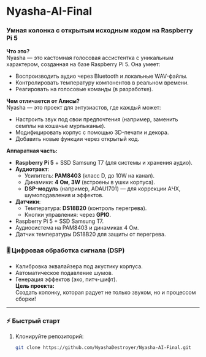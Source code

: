 # Nyasha-AI-Final  
### Умная колонка с открытым исходным кодом на Raspberry Pi 5  

**Что это?**  
Nyasha — это кастомная голосовая ассистентка с уникальным характером, созданная на базе Raspberry Pi 5. Она умеет:  
- Воспроизводить аудио через Bluetooth и локальные WAV-файлы.  
- Контролировать температуру компонентов в реальном времени.  
- Реагировать на голосовые команды (в разработке).  

**Чем отличается от Алисы?**  
Nyasha — это проект для энтузиастов, где каждый может:  
- Настроить звук под свои предпочтения (например, заменить семплы на кошачье мурлыканье).  
- Модифицировать корпус с помощью 3D-печати и декора.  
- Добавить новые функции через открытый код.  

**Аппаратная часть:**  
- **Raspberry Pi 5** + SSD Samsung T7 (для системы и хранения аудио).  
- **Аудиотракт**:  
  - Усилитель: **PAM8403** (класс D, до 10W на канал).  
  - Динамики: **4 Ом, 3W** (встроены в ушки корпуса).  
  - **DSP-модуль** (например, ADAU1701) — для коррекции АЧХ, шумоподавления и эффектов.  
- **Датчики**:  
  - Температура: **DS18B20** (контроль перегрева).  
  - Кнопки управления: через **GPIO**.  
- Raspberry Pi 5 + SSD Samsung T7.  
- Аудиосистема на PAM8403 и динамиках 4 Ом.  
- Датчик температуры DS18B20 для защиты от перегрева.  
### 🎚️ Цифровая обработка сигнала (DSP)  
- Калибровка эквалайзера под акустику корпуса.  
- Автоматическое подавление шумов.  
- Генерация эффектов (эхо, питч-шифт).  
**Цель проекта:**  
Создать колонку, которая радует не только звуком, но и процессом сборки!  

---

### **⚡ Быстрый старт**  
1. Клонируйте репозиторий:  
   ```bash  
   git clone https://github.com/NyashaDestroyer/Nyasha-AI-Final.git  
